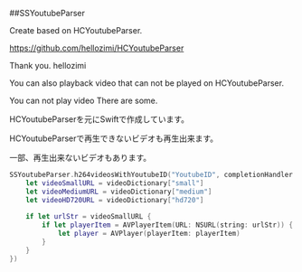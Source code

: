 ##SSYoutubeParser

Create based on HCYoutubeParser.

https://github.com/hellozimi/HCYoutubeParser

Thank you. hellozimi


You can also playback video that can not be played on HCYoutubeParser.

You can not play video There are some.


HCYoutubeParserを元にSwiftで作成しています。

HCYoutubeParserで再生できないビデオも再生出来ます。

一部、再生出来ないビデオもあります。



```swift	
SSYoutubeParser.h264videosWithYoutubeID("YoutubeID", completionHandler: { (videoDictionary) -> Void in
    let videoSmallURL = videoDictionary["small"]
    let videoMediumURL = videoDictionary["medium"]
    let videoHD720URL = videoDictionary["hd720"]
    
    if let urlStr = videoSmallURL {
        if let playerItem = AVPlayerItem(URL: NSURL(string: urlStr)) {
            let player = AVPlayer(playerItem: playerItem)
        }
    }
})
```


